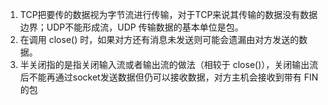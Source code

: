 1. TCP把要传的数据视为字节流进行传输，对于TCP来说其传输的数据没有数据边界；UDP不能形成流，UDP 传输数据的基本单位是包。
2. 在调用 close() 时，如果对方还有消息未发送则可能会遗漏由对方发送的数据。
3. 半关闭指的是指关闭输入流或者输出流的做法（相较于 close()），关闭输出流后不能再通过socket发送数据但仍可以接收数据，对方主机会接收到带有 FIN 的包